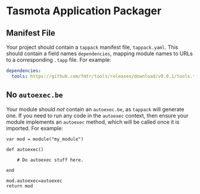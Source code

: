 # Tasmota Application Packager

## Manifest File

Your project should contain a `tappack` manifest file, `tappack.yaml`. This should contain a field names `dependencies`,
mapping module names to URLs to a corresponding `.tapp` file. For example:

```yaml
dependencies:
  tools: https://github.com/fmtr/tools/releases/download/v0.0.1/tools.tapp
```

## No `autoexec.be`

Your module should _not_ contain an `autoexec.be`, as `tappack` will generate one. If you need to run any code in
the `autoexec` context, then ensure your module implements an `autoexec` method, which will be called once it is
imported. For example:

```be
var mod = module("my_module")

def autoexec()

    # Do autoexec stuff here.

end

mod.autoexec=autoexec
return mod
```


